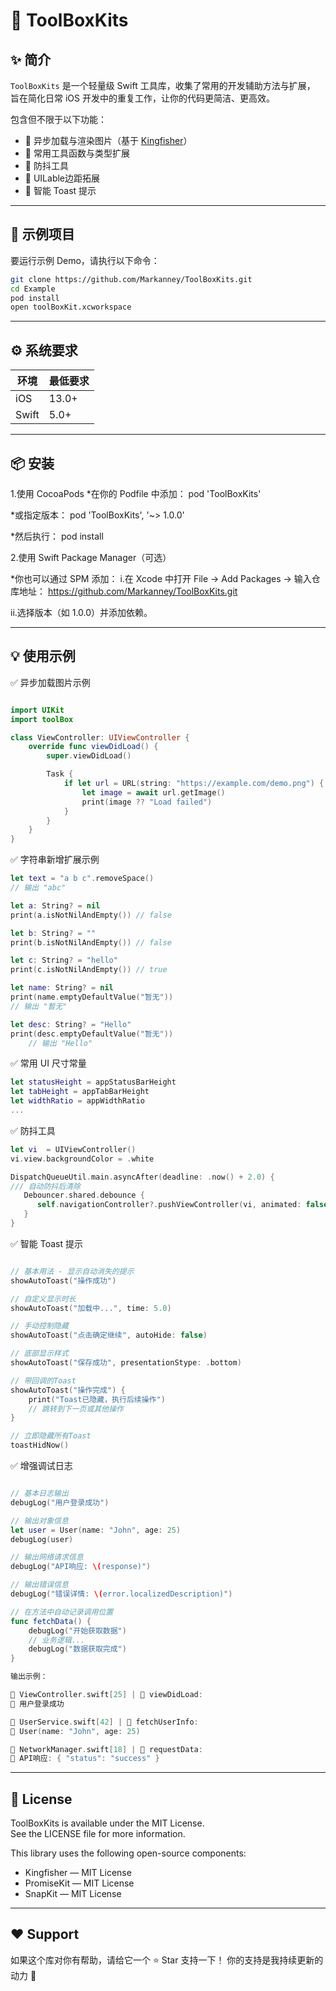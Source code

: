# 🧰 ToolBoxKits

## ✨ 简介

`ToolBoxKits` 是一个轻量级 Swift 工具库，收集了常用的开发辅助方法与扩展，  
旨在简化日常 iOS 开发中的重复工作，让你的代码更简洁、更高效。  

包含但不限于以下功能：

- 🚀 异步加载与渲染图片（基于 [Kingfisher](https://github.com/onevcat/Kingfisher)）
- 💬 常用工具函数与类型扩展
- 🫘 防抖工具
- 📖 UILable边距拓展
- 💫 智能 Toast 提示
---

## 🧪 示例项目

要运行示例 Demo，请执行以下命令：

```bash
git clone https://github.com/Markanney/ToolBoxKits.git
cd Example
pod install
open toolBoxKit.xcworkspace

```

---

## ⚙️ 系统要求
|环境|最低要求|
|---|---|
|iOS|13.0+|
|Swift|5.0+|

---

## 📦 安装
1.使用 CocoaPods
*在你的 Podfile 中添加：
pod 'ToolBoxKits'

*或指定版本：
pod 'ToolBoxKits', '~> 1.0.0'

*然后执行：
pod install

2.使用 Swift Package Manager（可选）

*你也可以通过 SPM 添加：
i.在 Xcode 中打开
File → Add Packages → 输入仓库地址：
https://github.com/Markanney/ToolBoxKits.git

ii.选择版本（如 1.0.0）并添加依赖。

---

## 💡 使用示例
✅ 异步加载图片示例

```swift

import UIKit
import toolBox

class ViewController: UIViewController {
    override func viewDidLoad() {
        super.viewDidLoad()

        Task {
            if let url = URL(string: "https://example.com/demo.png") {
                let image = await url.getImage()
                print(image ?? "Load failed")
            }
        }
    }
}

```

✅ 字符串新增扩展示例

```swift
let text = "a b c".removeSpace()
// 输出 "abc"

let a: String? = nil
print(a.isNotNilAndEmpty()) // false

let b: String? = ""
print(b.isNotNilAndEmpty()) // false

let c: String? = "hello"
print(c.isNotNilAndEmpty()) // true

let name: String? = nil
print(name.emptyDefaultValue("暂无")) 
// 输出 "暂无"

let desc: String? = "Hello"
print(desc.emptyDefaultValue("暂无"))
    // 输出 "Hello"
```

✅ 常用 UI 尺寸常量

```swift
let statusHeight = appStatusBarHeight
let tabHeight = appTabBarHeight
let widthRatio = appWidthRatio
...

```

✅ 防抖工具

```swift
let vi  = UIViewController()
vi.view.backgroundColor = .white

DispatchQueueUtil.main.asyncAfter(deadline: .now() + 2.0) {
/// 自动防抖后清除
   Debouncer.shared.debounce {
      self.navigationController?.pushViewController(vi, animated: false)
   }
}
```

✅ 智能 Toast 提示

```swift

// 基本用法 - 显示自动消失的提示
showAutoToast("操作成功")

// 自定义显示时长
showAutoToast("加载中...", time: 5.0)

// 手动控制隐藏
showAutoToast("点击确定继续", autoHide: false)

// 底部显示样式
showAutoToast("保存成功", presentationStype: .bottom)

// 带回调的Toast
showAutoToast("操作完成") {
    print("Toast已隐藏，执行后续操作")
    // 跳转到下一页或其他操作
}

// 立即隐藏所有Toast
toastHidNow()

```

✅ 增强调试日志

```swift

// 基本日志输出
debugLog("用户登录成功")

// 输出对象信息
let user = User(name: "John", age: 25)
debugLog(user)

// 输出网络请求信息
debugLog("API响应: \(response)")

// 输出错误信息
debugLog("错误详情: \(error.localizedDescription)")

// 在方法中自动记录调用位置
func fetchData() {
    debugLog("开始获取数据")
    // 业务逻辑...
    debugLog("数据获取完成")
}

输出示例：

📍 ViewController.swift[25] | 🎯 viewDidLoad: 
📝 用户登录成功

📍 UserService.swift[42] | 🎯 fetchUserInfo: 
📝 User(name: "John", age: 25)

📍 NetworkManager.swift[18] | 🎯 requestData: 
📝 API响应: { "status": "success" }

```

---

## 📜 License
  ToolBoxKits is available under the MIT License.  
See the LICENSE file for more information.  

This library uses the following open-source components:  
- Kingfisher — MIT License  
- PromiseKit — MIT License  
- SnapKit — MIT License

---

## ❤️ Support
如果这个库对你有帮助，请给它一个 ⭐️ Star 支持一下！
你的支持是我持续更新的动力 💪

